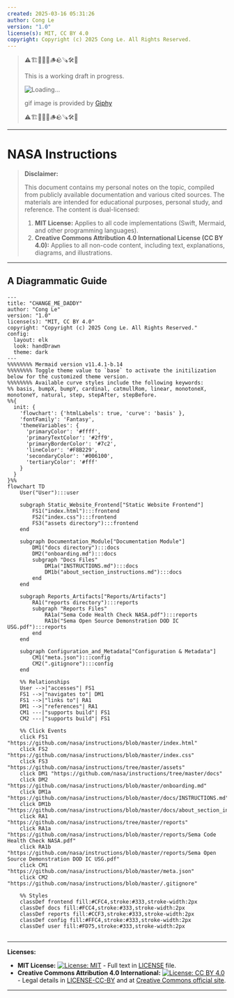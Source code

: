 ```yaml
---
created: 2025-03-16 05:31:26
author: Cong Le
version: "1.0"
license(s): MIT, CC BY 4.0
copyright: Copyright (c) 2025 Cong Le. All Rights Reserved.
---
```




> ⚠️🏗️🚧🦺🧱🪵🪨🪚🛠️👷
> 
> This is a working draft in progress.
> 
> ![Loading...](https://media1.giphy.com/media/v1.Y2lkPTc5MGI3NjExYXF2azdyajkycXg5Nnpzb3F0Z2M5dnd3dGt6MDMydWlxdWI2OTEzcCZlcD12MV9pbnRlcm5hbF9naWZfYnlfaWQmY3Q9Zw/oKBBlSrgLhLO0/giphy.gif)
> 
> gif image is provided by [Giphy](https://giphy.com)
> 
> ⚠️🏗️🚧🦺🧱🪵🪨🪚🛠️👷

----


# NASA Instructions
> **Disclaimer:**
>
> This document contains my personal notes on the topic,
> compiled from publicly available documentation and various cited sources.
> The materials are intended for educational purposes, personal study, and reference.
> The content is dual-licensed:
> 1. **MIT License:** Applies to all code implementations (Swift, Mermaid, and other programming languages).
> 2. **Creative Commons Attribution 4.0 International License (CC BY 4.0):** Applies to all non-code content, including text, explanations, diagrams, and illustrations.
---


## A Diagrammatic Guide 



```mermaid
---
title: "CHANGE_ME_DADDY"
author: "Cong Le"
version: "1.0"
license(s): "MIT, CC BY 4.0"
copyright: "Copyright (c) 2025 Cong Le. All Rights Reserved."
config:
  layout: elk
  look: handDrawn
  theme: dark
---
%%%%%%%% Mermaid version v11.4.1-b.14
%%%%%%%% Toggle theme value to `base` to activate the initilization below for the customized theme version.
%%%%%%%% Available curve styles include the following keywords:
%% basis, bumpX, bumpY, cardinal, catmullRom, linear, monotoneX, monotoneY, natural, step, stepAfter, stepBefore.
%%{
  init: {
    'flowchart': {'htmlLabels': true, 'curve': 'basis' },
    'fontFamily': 'Fantasy',
    'themeVariables': {
      'primaryColor': '#ffff',
      'primaryTextColor': '#2ff9',
      'primaryBorderColor': '#7c2',
      'lineColor': '#F8B229',
      'secondaryColor': '#006100',
      'tertiaryColor': '#fff'
    }
  }
}%%
flowchart TD
    User("User"):::user

    subgraph Static_Website_Frontend["Static Website Frontend"]
        FS1("index.html"):::frontend
        FS2("index.css"):::frontend
        FS3("assets directory"):::frontend
    end

    subgraph Documentation_Module["Documentation Module"]
        DM1("docs directory"):::docs
        DM2("onboarding.md"):::docs
        subgraph "Docs Files"
            DM1a("INSTRUCTIONS.md"):::docs
            DM1b("about_section_instructions.md"):::docs
        end
    end

    subgraph Reports_Artifacts["Reports/Artifacts"]
        RA1("reports directory"):::reports
        subgraph "Reports Files"
            RA1a("Sema Code Health Check NASA.pdf"):::reports
            RA1b("Sema Open Source Demonstration DOD IC USG.pdf"):::reports
        end
    end

    subgraph Configuration_and_Metadata["Configuration & Metadata"]
        CM1("meta.json"):::config
        CM2(".gitignore"):::config
    end

    %% Relationships
    User -->|"accesses"| FS1
    FS1 -->|"navigates to"| DM1
    FS1 -->|"links to"| RA1
    DM1 -->|"references"| RA1
    CM1 ---|"supports build"| FS1
    CM2 ---|"supports build"| FS1

    %% Click Events
    click FS1 "https://github.com/nasa/instructions/blob/master/index.html"
    click FS2 "https://github.com/nasa/instructions/blob/master/index.css"
    click FS3 "https://github.com/nasa/instructions/tree/master/assets"
    click DM1 "https://github.com/nasa/instructions/tree/master/docs"
    click DM2 "https://github.com/nasa/instructions/blob/master/onboarding.md"
    click DM1a "https://github.com/nasa/instructions/blob/master/docs/INSTRUCTIONS.md"
    click DM1b "https://github.com/nasa/instructions/blob/master/docs/about_section_instructions.md"
    click RA1 "https://github.com/nasa/instructions/tree/master/reports"
    click RA1a "https://github.com/nasa/instructions/blob/master/reports/Sema Code Health Check NASA.pdf"
    click RA1b "https://github.com/nasa/instructions/blob/master/reports/Sema Open Source Demonstration DOD IC USG.pdf"
    click CM1 "https://github.com/nasa/instructions/blob/master/meta.json"
    click CM2 "https://github.com/nasa/instructions/blob/master/.gitignore"

    %% Styles
    classDef frontend fill:#CFC4,stroke:#333,stroke-width:2px
    classDef docs fill:#FCC4,stroke:#333,stroke-width:2px
    classDef reports fill:#CCF3,stroke:#333,stroke-width:2px
    classDef config fill:#FFC4,stroke:#333,stroke-width:2px
    classDef user fill:#FD75,stroke:#333,stroke-width:2px
    
```





---
**Licenses:**

- **MIT License:**  [![License: MIT](https://img.shields.io/badge/License-MIT-yellow.svg)](LICENSE) - Full text in [LICENSE](LICENSE) file.
- **Creative Commons Attribution 4.0 International:** [![License: CC BY 4.0](https://licensebuttons.net/l/by/4.0/88x31.png)](LICENSE-CC-BY) - Legal details in [LICENSE-CC-BY](LICENSE-CC-BY) and at [Creative Commons official site](http://creativecommons.org/licenses/by/4.0/).

---
